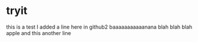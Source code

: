 # tryit
this is a test
I added a line here in github2
baaaaaaaaaaanana
blah blah blah
apple
and this
another line
